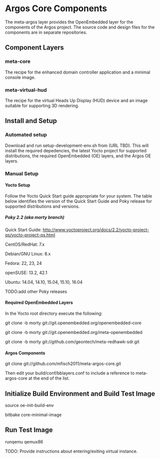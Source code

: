 # Argos Core Components

The meta-argos layer provides the OpenEmbedded layer for the 
components of the Argos project.  The source code and design 
files for the components are in separate repositories.

## Component Layers

### meta-core
The recipe for the enhanced domain controller application and a 
minimal console image.

### meta-virtual-hud
The recipe for the virtual Heads Up Display (HUD) device and an 
image suitable for supporting 3D rendering.

## Install and Setup
### Automated setup

Download and run setup-development-env.sh from (URL TBD).  This will
install the required depedencies, the latest Yocto project for
supported distributions, the required OpenEmbedded (OE) layers, and
the Argos OE layers.

### Manual Setup 

#### Yocto Setup

Follow the Yocto Quick Start guide appropriate for your system.  The 
table below identifies the version of the Quick Start Guide and Poky
release for supported distributions and versions.

##### Poky 2.2 (aka morty branch)
Quick Start Guide: http://www.yoctoproject.org/docs/2.2/yocto-project-qs/yocto-project-qs.html

CentOS/RedHat: 7.x

Debian/GNU Linux: 8.x

Fedora: 22, 23, 24

openSUSE: 13.2, 42.1

Ubuntu: 14.04, 14.10, 15.04, 15.10, 16.04

TODO:add other Poky releases


#### Required OpenEmbedded Layers

In the Yocto root directory execute the following: 

git clone -b morty git://git.openembedded.org/openembedded-core 

git clone -b morty git://git.openembedded.org/meta-openembedded 

git clone -b morty git://github.com/geontech/meta-redhawk-sdr.git 

#### Argos Components

git clone git://github.com/mfisch2011/meta-argos-core.git

Then edit your build/conf/bblayers.conf to include a reference to 
meta-argos-core at the end of the list.

## Initialize Build Environment and Build Test Image

source oe-init-build-env

bitbake core-minimal-image

## Run Test Image

runqemu qemux86

TODO: Provide instructions about entering/exiting virtual instance.
